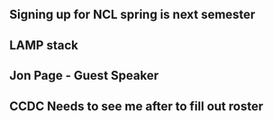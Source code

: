 ## Signing up for NCL spring is next semester
## LAMP stack
## Jon Page - Guest Speaker
## CCDC Needs to see me after to fill out roster
